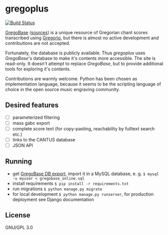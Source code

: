 # gregoplus

[![Build Status](https://travis-ci.org/igneus/gregobase.svg?branch=master)](https://travis-ci.org/igneus/gregobase)

[GregoBase](https://gregobase.selapa.net/)
([sources](https://github.com/olivierberten/GregoBase))
is a unique resource of Gregorian chant scores
transcribed using
[Gregorio](http://gregorio-project.github.io/),
but there is almost no active development
and contributions are not accepted.

Fortunately, the database is publicly available.
Thus *gregoplus* uses *GregoBase*'s database to make it's contents
more accessible.
The site is read-only. It doesn't attempt to replace
*GregoBase*, but to provide additional tools for exploring
it's contents.

Contributions are warmly welcome.
Python has been chosen as implementation language,
because it seems to be the scripting language of choice
in the open source music engraving community.

## Desired features

- [ ] parameterized filtering
- [ ] mass gabc export
- [ ] complete score text (for copy-pasting, reachability by fulltext search etc.)
- [ ] links to the CANTUS database
- [ ] JSON API

## Running

* get [GregoBase DB export](https://github.com/gregorio-project/GregoBase/blob/master/gregobase_online.sql),
  import it in a MySQL database, e. g. `$ mysql -u myuser < gregobase_online.sql`
* install requirements `$ pip install -r requirements.txt`
* run migrations `$ python manage.py migrate`
* for local development `$ python manage.py runserver`, for production deployment see Django documentation

## License

GNU/GPL 3.0

